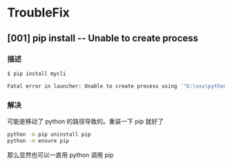 # TroubleFix

## [001] pip install -- Unable to create process

### 描述

```bash
$ pip install mycli

Fatal error in launcher: Unable to create process using '"D:\xxx\python312\python.exe"  "D:\xxx\python\python312\Scripts\pip.exe" install mycli': ???????????
```

### 解决

可能是移动了 python 的路径导致的。重装一下 pip 就好了

```bash
python -m pip uninstall pip
python -m ensure pip
```

那么显然也可以一直用 python 调用 pip
